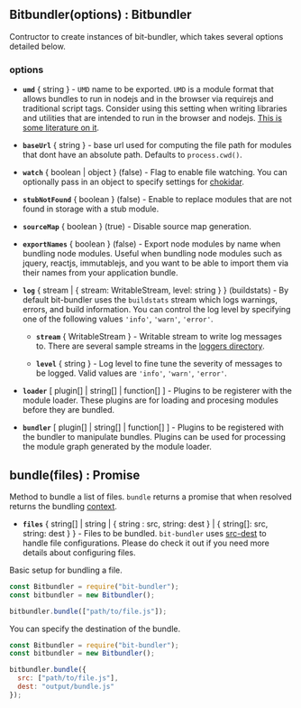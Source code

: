 ## Bitbundler(options) : Bitbundler

Contructor to create instances of bit-bundler, which takes several options detailed below.

### options

- **`umd`** { string } - `UMD` name to be exported. `UMD` is a module format that allows bundles to run in nodejs and in the browser via requirejs and traditional script tags. Consider using this setting when writing libraries and utilities that are intended to run in the browser and nodejs. [This is some literature on it](https://github.com/umdjs/umd).

- **`baseUrl`** { string } - base url used for computing the file path for modules that dont have an absolute path. Defaults to `process.cwd()`.

- **`watch`** { boolean | object } (false) - Flag to enable file watching. You can optionally pass in an object to specify settings for [chokidar](https://github.com/paulmillr/chokidar).

- **`stubNotFound`** { boolean } (false) - Enable to replace modules that are not found in storage with a stub module.

- **`sourceMap`** { boolean } (true) - Disable source map generation.

- **`exportNames`** { boolean } (false) - Export node modules by name when bundling node modules. Useful when bundling node modules such as jquery, reactjs, immutablejs, and you want to be able to import them via their names from your application bundle.

- **`log`** { stream | { stream: WritableStream, level: string } } (buildstats) - By default bit-bundler uses the `buildstats` stream which logs warnings, errors, and build information. You can control the log level by specifying one of the following values `'info'`, `'warn'`, `'error'`.

  - **`stream`** { WritableStream } - Writable stream to write log messages to. There are several sample streams in the [loggers directory](https://github.com/MiguelCastillo/bit-bundler/tree/master/loggers).

  - **`level`** { string } - Log level to fine tune the severity of messages to be logged. Valid values are `'info'`, `'warn'`, `'error'`.

- **`loader`** [ plugin[] | string[] | function[] ] - Plugins to be registerer with the module loader. These plugins are for loading and procesing modules before they are bundled.

- **`bundler`** [ plugin[] | string[] | function[] ] - Plugins to be registered with the bundler to manipulate bundles. Plugins can be used for processing the module graph generated by the module loader.


## bundle(files) : Promise

Method to bundle a list of files. `bundle` returns a promise that when resolved returns the bundling [context](#context).

- **`files`** { string[] | string | { string : src, string: dest } | { string[]: src, string: dest } } - Files to be bundled. `bit-bundler` uses [src-dest](https://github.com/MiguelCastillo/src-dest) to handle file configurations. Please do check it out if you need more details about configuring files.


Basic setup for bundling a file.

``` javascript
const Bitbundler = require("bit-bundler");
const bitbundler = new Bitbundler();

bitbundler.bundle(["path/to/file.js"]);
```

You can specify the destination of the bundle.

``` javascript
const Bitbundler = require("bit-bundler");
const bitbundler = new Bitbundler();

bitbundler.bundle({
  src: ["path/to/file.js"],
  dest: "output/bundle.js"
});
```
